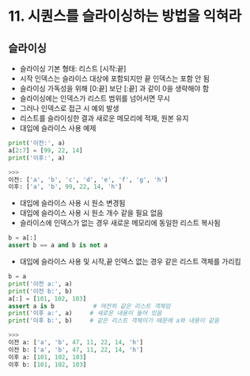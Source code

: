 # 11. 시퀀스를 슬라이싱하는 방법을 익혀라

## 슬라이싱

- 슬라이싱 기본 형태: 리스트 [시작:끝]
- 시작 인덱스는 슬라이스 대상에 포함되지만 끝 인덱스는 포함 안 됨
- 슬라이싱 가독성을 위해 [0:끝] 보단 [:끝] 과 같이 0을 생략해야 함
- 슬라이싱에는 인덱스가 리스트 범위를 넘어서면 무시
- 그러나 인덱스로 접근 시 예외 발생
- 리스트를 슬라이싱한 결과 새로운 메모리에 적재, 원본 유지
- 대입에 슬라이스 사용 예제

```python
print('이전:', a)
a[2:7] = [99, 22, 14]
print('이후:', a)

>>>
이전: ['a', 'b', 'c', 'd', 'e', 'f', 'g', 'h']
이후: ['a', 'b', 99, 22, 14, 'h']
```

- 대입에 슬라이스 사용 시 원소 변경됨
- 대입에 슬라이스 사용 시 원소 개수 같을 필요 없음
- 슬라이스에 인덱스가 없는 경우 새로운 메모리에 동일한 리스트 복사됨

```python
b = a[:]
assert b == a and b is not a
```

- 대입에 슬라이스 사용 및 시작,끝 인덱스 없는 경우 같은 리스트 객체를 가리킴

```python
b = a
print('이전 a:', a)
print('이전 b:', b)
a[:] = [101, 102, 103]
assert a is b           # 여전히 같은 리스트 객체임
print('이후 a:', a)     # 새로운 내용이 들어 있음
print('이후 b:', b)     # 같은 리스트 객체이기 때문에 a와 내용이 같음

>>>
이전 a: ['a', 'b', 47, 11, 22, 14, 'h'] 
이전 b: ['a', 'b', 47, 11, 22, 14, 'h']
이후 a: [101, 102, 103]
이후 b: [101, 102, 103]
```